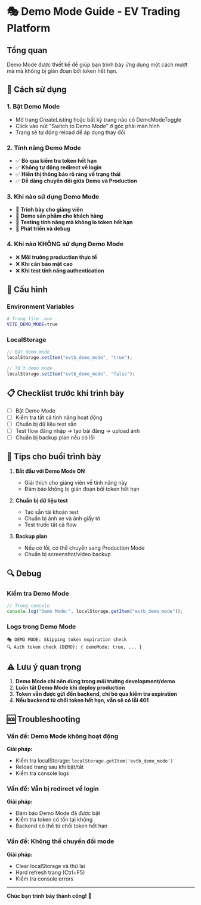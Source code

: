 # 🎭 Demo Mode Guide - EV Trading Platform

## Tổng quan

Demo Mode được thiết kế để giúp bạn trình bày ứng dụng một cách mượt mà mà không bị gián đoạn bởi token hết hạn.

## 🚀 Cách sử dụng

### 1. Bật Demo Mode

- Mở trang CreateListing hoặc bất kỳ trang nào có DemoModeToggle
- Click vào nút "Switch to Demo Mode" ở góc phải màn hình
- Trang sẽ tự động reload để áp dụng thay đổi

### 2. Tính năng Demo Mode

- ✅ **Bỏ qua kiểm tra token hết hạn**
- ✅ **Không tự động redirect về login**
- ✅ **Hiển thị thông báo rõ ràng về trạng thái**
- ✅ **Dễ dàng chuyển đổi giữa Demo và Production**

### 3. Khi nào sử dụng Demo Mode

- 🎯 **Trình bày cho giảng viên**
- 🎯 **Demo sản phẩm cho khách hàng**
- 🎯 **Testing tính năng mà không lo token hết hạn**
- 🎯 **Phát triển và debug**

### 4. Khi nào KHÔNG sử dụng Demo Mode

- ❌ **Môi trường production thực tế**
- ❌ **Khi cần bảo mật cao**
- ❌ **Khi test tính năng authentication**

## 🔧 Cấu hình

### Environment Variables

```bash
# Trong file .env
VITE_DEMO_MODE=true
```

### LocalStorage

```javascript
// Bật demo mode
localStorage.setItem("evtb_demo_mode", "true");

// Tắt demo mode
localStorage.setItem("evtb_demo_mode", "false");
```

## 📋 Checklist trước khi trình bày

- [ ] Bật Demo Mode
- [ ] Kiểm tra tất cả tính năng hoạt động
- [ ] Chuẩn bị dữ liệu test sẵn
- [ ] Test flow đăng nhập → tạo bài đăng → upload ảnh
- [ ] Chuẩn bị backup plan nếu có lỗi

## 🎯 Tips cho buổi trình bày

1. **Bắt đầu với Demo Mode ON**

   - Giải thích cho giảng viên về tính năng này
   - Đảm bảo không bị gián đoạn bởi token hết hạn

2. **Chuẩn bị dữ liệu test**

   - Tạo sẵn tài khoản test
   - Chuẩn bị ảnh xe và ảnh giấy tờ
   - Test trước tất cả flow

3. **Backup plan**
   - Nếu có lỗi, có thể chuyển sang Production Mode
   - Chuẩn bị screenshot/video backup

## 🔍 Debug

### Kiểm tra Demo Mode

```javascript
// Trong console
console.log("Demo Mode:", localStorage.getItem("evtb_demo_mode"));
```

### Logs trong Demo Mode

```
🎭 DEMO MODE: Skipping token expiration check
🔍 Auth token check (DEMO): { demoMode: true, ... }
```

## ⚠️ Lưu ý quan trọng

1. **Demo Mode chỉ nên dùng trong môi trường development/demo**
2. **Luôn tắt Demo Mode khi deploy production**
3. **Token vẫn được gửi đến backend, chỉ bỏ qua kiểm tra expiration**
4. **Nếu backend từ chối token hết hạn, vẫn sẽ có lỗi 401**

## 🆘 Troubleshooting

### Vấn đề: Demo Mode không hoạt động

**Giải pháp:**

- Kiểm tra localStorage: `localStorage.getItem('evtb_demo_mode')`
- Reload trang sau khi bật/tắt
- Kiểm tra console logs

### Vấn đề: Vẫn bị redirect về login

**Giải pháp:**

- Đảm bảo Demo Mode đã được bật
- Kiểm tra token có tồn tại không
- Backend có thể từ chối token hết hạn

### Vấn đề: Không thể chuyển đổi mode

**Giải pháp:**

- Clear localStorage và thử lại
- Hard refresh trang (Ctrl+F5)
- Kiểm tra console errors

---

**Chúc bạn trình bày thành công! 🎉**
